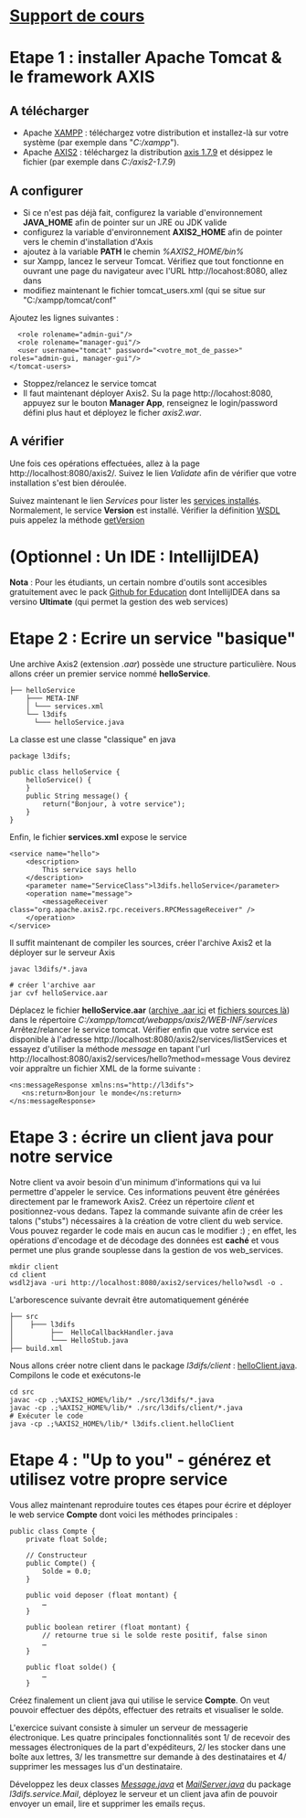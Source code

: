 # [Support de cours](https://github.com/truillet/ups/blob/master/l3difs/Cours/WebServices.pptx)

# Etape 1 : installer Apache Tomcat & le framework AXIS 
## A télécharger
* Apache [XAMPP](https://www.apachefriends.org/fr/index.html) : téléchargez votre distribution et installez-là sur votre système (par exemple dans "_C:/xampp_").
* Apache [AXIS2](https://axis.apache.org) : téléchargez la distribution [axis 1.7.9](http://www.apache.org/dyn/closer.lua/axis/axis2/java/core/1.7.9/axis2-1.7.9-bin.zip) et désippez le fichier (par exemple dans _C:/axis2-1.7.9_)

## A configurer
* Si ce n'est pas déjà fait, configurez la variable d'environnement __JAVA_HOME__ afin de pointer sur un JRE ou JDK valide
* configurez la variable d'environnement __AXIS2_HOME__ afin de pointer vers le chemin d'installation d'Axis
* ajoutez à la variable __PATH__ le chemin _%AXIS2_HOME/bin%_
* sur Xampp, lancez le serveur Tomcat. Vérifiez que tout fonctionne en ouvrant une page du navigateur avec l'URL http://locahost:8080, allez dans 
* modifiez maintenant le fichier tomcat_users.xml (qui se situe sur "C:/xampp/tomcat/conf"

Ajoutez les lignes suivantes :
```<tomcat-users ...>
  <role rolename="admin-gui"/>
  <role rolename="manager-gui"/>
  <user username="tomcat" password="<votre_mot_de_passe>" roles="admin-gui, manager-gui"/>
</tomcat-users>
```
* Stoppez/relancez le service tomcat
* Il faut maintenant déployer Axis2. Su la page http://locahost:8080, appuyez sur le bouton __Manager App__, renseignez le login/password défini plus haut et déployez le ficher _axis2.war_. 

## A vérifier
Une fois ces opérations effectuées, allez à la page http://localhost:8080/axis2/. Suivez le lien _Validate_ afin de vérifier que votre installation s'est bien déroulée.

Suivez maintenant le lien _Services_ pour lister les [services installés](http://localhost:8080/axis2/services/listServices). Normalement, le service __Version__ est installé.
Vérifier la définition [WSDL](http://localhost:8080/axis2/Version?wsdl) puis appelez la méthode [getVersion](http://localhost:8080/axis2/Version?method=getVersion)

# (Optionnel : Un IDE : IntellijIDEA)
__Nota__ : Pour les étudiants, un certain nombre d'outils sont accesibles gratuitement avec le pack [Github for Education](https://education.github.com/pack#offers) dont IntellijIDEA dans sa versino __Ultimate__ (qui permet la gestion des web services)

# Etape 2 : Ecrire un service "basique" 
Une archive Axis2 (extension _.aar_) possède une structure particulière. Nous allons créer un premier service nommé __helloService__. 
```.
├── helloService
    ├─── META-INF
    │ └─── services.xml
    └── l3difs
      └─── helloService.java
```
La classe est une classe "classique" en java
```
package l3difs;

public class helloService {
    helloService() {
    }
    public String message() {
        return("Bonjour, à votre service");
    }
}
```
Enfin, le fichier __services.xml__ expose le service
```
<service name="hello">
    <description>
        This service says hello
    </description>
    <parameter name="ServiceClass">l3difs.helloService</parameter>
    <operation name="message">
        <messageReceiver class="org.apache.axis2.rpc.receivers.RPCMessageReceiver" />
    </operation>
</service>
```
Il suffit maintenant de compiler les sources, créer l'archive Axis2 et la déployer sur le serveur Axis

```
javac l3difs/*.java

# créer l'archive aar
jar cvf helloService.aar
```
Déplacez le fichier __helloService.aar__ ([archive .aar ici](https://github.com/truillet/ups/blob/master/l3difs/code/helloService.aar) et [fichiers sources là](https://github.com/truillet/ups/blob/master/l3difs/code/helloService.zip)) dans le répertoire _C:/xampp/tomcat/webapps/axis2/WEB-INF/services_ 
Arrêtez/relancer le service tomcat.
Vérifier enfin que votre service est disponible à l'adresse http://localhost:8080/axis2/services/listServices et essayez d'utiliser la méthode _message_ en tapant l'url http://localhost:8080/axis2/services/hello?method=message 
Vous devirez voir appraître un fichier XML de la forme suivante : 
```
<ns:messageResponse xmlns:ns="http://l3difs">
   <ns:return>Bonjour le monde</ns:return>
</ns:messageResponse>
```

# Etape 3 : écrire un client java pour notre service
Notre client va avoir besoin d'un minimum d'informations qui va lui permettre d'appeler le service. Ces informations peuvent être générées directement par le framework Axis2.
Créez un répertoire _client_ et positionnez-vous dedans. Tapez la commande suivante afin de créer les talons ("stubs") nécessaires à la création de votre client du web service. Vous pouvez regarder le code mais en aucun cas le modifier :) ; en effet, les opérations d'encodage et de décodage des données est __caché__ et vous permet une plus grande souplesse dans la gestion de vos web_services.
```
mkdir client
cd client
wsdl2java -uri http://localhost:8080/axis2/services/hello?wsdl -o .
```
L'arborescence suivante devrait être automatiquement générée
```.
├── src
│    ├─── l3difs
│         ├──  HelloCallbackHandler.java   
│         └─── HelloStub.java         
├── build.xml
```
Nous allons créer notre client dans le package _l3difs/client_ : [helloClient.java](https://github.com/truillet/ups/blob/master/l3difs/code/helloClient.java).
Compilons le code et exécutons-le
```
cd src
javac -cp .;%AXIS2_HOME%/lib/* ./src/l3difs/*.java
javac -cp .;%AXIS2_HOME%/lib/* ./src/l3difs/client/*.java
# Exécuter le code 
java -cp .;%AXIS2_HOME%/lib/* l3difs.client.helloClient
```
# Etape 4 : "Up to you" - générez et utilisez votre propre service
Vous allez maintenant reproduire toutes ces étapes pour écrire et déployer le web service __Compte__ dont voici les méthodes principales :

```
public class Compte {
	private float Solde;

	// Constructeur
	public Compte() {
		Solde = 0.0;
	}

	public void deposer (float montant) {
		…
	}

	public boolean retirer (float montant) {
		// retourne true si le solde reste positif, false sinon
		…
	}

	public float solde() {
		…
	}
```

Créez finalement un client java qui utilise le service __Compte__. On veut pouvoir effectuer des dépôts, effectuer des retraits et visualiser le solde.



L'exercice suivant consiste à simuler un serveur de messagerie électronique. Les quatre principales fonctionnalités sont 1/ de recevoir des messages électroniques de la part d'expéditeurs, 2/ les stocker dans une boîte aux lettres, 3/ les transmettre sur demande à des destinataires et 4/ supprimer les messages lus d'un destinataire.

Développez les deux classes _[Message.java](https://github.com/truillet/ups/blob/master/l3difs/code/Message.java)_ et _[MailServer.java](https://github.com/truillet/ups/blob/master/l3difs/code/MailServer.java)_ du package _l3difs.service.Mail_, déployez le serveur et un client java afin de pouvoir envoyer un email, lire et supprimer les emails reçus.
